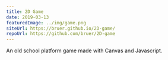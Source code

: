 ```yaml
---
title: 2D Game
date: 2019-03-13
featuredImage: ../img/game.png
siteUrl: https://bruer.github.io/2D-game/
repoUrl: https://github.com/bruer/2D-game
---
```


An old school platform game made with Canvas and Javascript.
